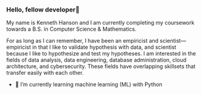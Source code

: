 ### Hello, fellow developer👋

My name is Kenneth Hanson and I am currently completing my coursework towards a B.S. in Computer Science & Mathematics. 

For as long as I can remember, I have been an empiricist and scientist—empiricist in that I like to validate hypothesis with data, and scientist because I like to hypothesize and test my hypotheses. I am interested in the fields of data analysis, data engineering, database administration, cloud architecture, and cybersecurity. These fields have overlapping skillsets that transfer easily with each other. 

- 🌱 I’m currently learning machine learning (ML) with Python

<!--
**ksonh/ksonh** is a ✨ _special_ ✨ repository because its `README.md` (this file) appears on your GitHub profile.

Here are some ideas to get you started:

- 🔭 I’m currently working on ...
- 🌱 I’m currently learning ...
- 👯 I’m looking to collaborate on ...
- 🤔 I’m looking for help with ...
- 💬 Ask me about ...
- 📫 How to reach me: ...
- 😄 Pronouns: ...
- ⚡ Fun fact: ...
-->
